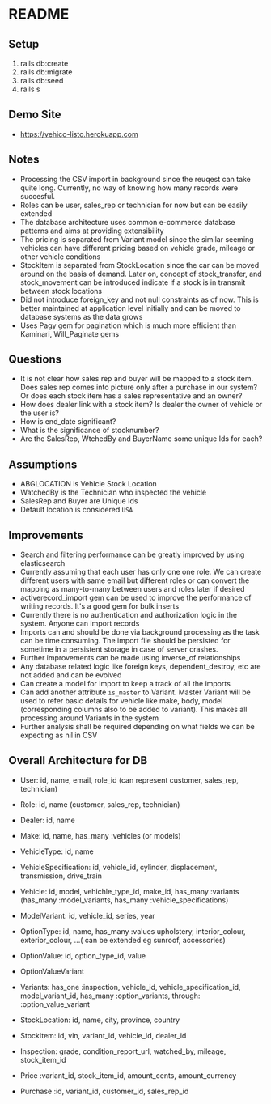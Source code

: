# README

## Setup
1. rails db:create
2. rails db:migrate
3. rails db:seed
4. rails s

## Demo Site
* https://vehico-listo.herokuapp.com

## Notes
* Processing the CSV import in background since the reuqest can take quite long. Currently, no way of knowing how many records were succesful.
* Roles can be user, sales_rep or technician for now but can be easily extended
* The database architecture uses common e-commerce database patterns and aims at providing extensibility
* The pricing is separated from Variant model since the similar seeming vehicles can have different pricing based on vehicle grade, mileage or other vehicle conditions
* StockItem is separated from StockLocation since the car can be moved around on the basis of demand. Later on, concept of stock_transfer, and stock_movement can be introduced indicate if a stock is in transmit between stock locations
* Did not introduce foreign_key and not null constraints as of now. This is better maintained at application level initially and can be moved to database systems as the data grows
* Uses Pagy gem for pagination which is much more efficient than Kaminari, Will_Paginate gems

## Questions
* It is not clear how sales rep and buyer will be mapped to a stock item. Does sales rep comes into picture only after a purchase in our system? Or does each stock item has a sales representative and an owner?
* How does dealer link with a stock item? Is dealer the owner of vehicle or the user is?
* How is end_date significant?
* What is the significance of stocknumber?
* Are the SalesRep, WtchedBy and BuyerName some unique Ids for each?

## Assumptions
* ABGLOCATION is Vehicle Stock Location
* WatchedBy is the Technician who inspected the vehicle
* SalesRep and Buyer are Unique Ids
* Default location is considered `USA`

## Improvements
* Search and filtering performance can be greatly improved by using elasticsearch
* Currently assuming that each user has only one one role. We can create different users with same email but different roles or can convert the mapping as many-to-many between users and roles later if desired
* activerecord_import gem can be used to improve the performance of writing records. It's a good gem for bulk inserts
* Currently there is no authentication and authorization logic in the system. Anyone can import records
* Imports can and should be done via background processing as the task can be time consuming. The import file should be persisted for sometime in a persistent storage in case of server crashes.
* Further improvements can be made using inverse_of relationships
* Any database related logic like foreign keys, dependent_destroy, etc are not added and can be evolved
* Can create a model for Import to keep a track of all the imports
* Can add another attribute `is_master` to Variant. Master Variant will be used to refer basic details for vehicle like make, body, model (corresponding columns also to be added to variant). This makes all processing around Variants in the system
* Further analysis shall be required depending on what fields we can be expecting as nil in CSV

## Overall Architecture for DB
* User: id, name, email, role_id (can represent customer, sales_rep, technician)
* Role: id, name (customer, sales_rep, technician)
* Dealer: id, name

* Make: id, name, has_many :vehicles (or models)
* VehicleType: id, name
* VehicleSpecification: id, vehicle_id, cylinder,  displacement, transmission, drive_train
* Vehicle: id, model, vehichle_type_id, make_id, has_many :variants (has_many :model_variants, has_many :vehicle_specifications)
* ModelVariant: id, vehicle_id, series, year

* OptionType: id, name, has_many :values 
  upholstery, interior_colour, exterior_colour, ...( can be extended eg sunroof, accessories)
* OptionValue: id, option_type_id, value
* OptionValueVariant
* Variants: has_one :inspection, vehicle_id, vehicle_specification_id, model_variant_id, has_many :option_variants, through: :option_value_variant


* StockLocation: id, name, city, province, country
* StockItem: id, vin, variant_id, vehicle_id, dealer_id
* Inspection: grade, condition_report_url, watched_by, mileage, stock_item_id
* Price :variant_id, stock_item_id, amount_cents, amount_currency

* Purchase :id, variant_id, customer_id, sales_rep_id
